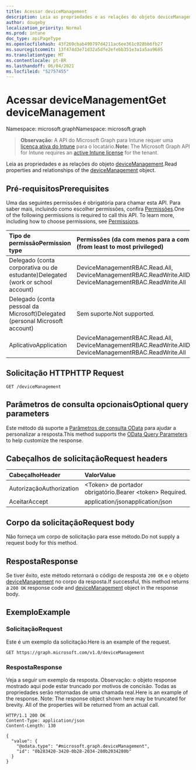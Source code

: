 ```yaml
---
title: Acessar deviceManagement
description: Leia as propriedades e as relações do objeto deviceManagement.
author: dougeby
localization_priority: Normal
ms.prod: intune
doc_type: apiPageType
ms.openlocfilehash: 43f269cbab490797d4211ac6ee361c028bb6fb27
ms.sourcegitcommit: 13f474d3e71d32a5dfe2efebb351e3a1a5aa9685
ms.translationtype: MT
ms.contentlocale: pt-BR
ms.lasthandoff: 06/04/2021
ms.locfileid: "52757455"
---
```

# <a name="get-devicemanagement"></a><span data-ttu-id="ab08a-103">Acessar deviceManagement</span><span class="sxs-lookup"><span data-stu-id="ab08a-103">Get deviceManagement</span></span>

<span data-ttu-id="ab08a-104">Namespace: microsoft.graph</span><span class="sxs-lookup"><span data-stu-id="ab08a-104">Namespace: microsoft.graph</span></span>

> <span data-ttu-id="ab08a-105">**Observação:** A API do Microsoft Graph para Intune requer uma [licença ativa do Intune](https://go.microsoft.com/fwlink/?linkid=839381) para o locatário.</span><span class="sxs-lookup"><span data-stu-id="ab08a-105">**Note:** The Microsoft Graph API for Intune requires an [active Intune license](https://go.microsoft.com/fwlink/?linkid=839381) for the tenant.</span></span>

<span data-ttu-id="ab08a-106">Leia as propriedades e as relações do objeto [deviceManagement](../resources/intune-rbac-devicemanagement.md).</span><span class="sxs-lookup"><span data-stu-id="ab08a-106">Read properties and relationships of the [deviceManagement](../resources/intune-rbac-devicemanagement.md) object.</span></span>

## <a name="prerequisites"></a><span data-ttu-id="ab08a-107">Pré-requisitos</span><span class="sxs-lookup"><span data-stu-id="ab08a-107">Prerequisites</span></span>
<span data-ttu-id="ab08a-p101">Uma das seguintes permissões é obrigatória para chamar esta API. Para saber mais, incluindo como escolher permissões, confira [Permissões](/graph/permissions-reference).</span><span class="sxs-lookup"><span data-stu-id="ab08a-p101">One of the following permissions is required to call this API. To learn more, including how to choose permissions, see [Permissions](/graph/permissions-reference).</span></span>

|<span data-ttu-id="ab08a-110">Tipo de permissão</span><span class="sxs-lookup"><span data-stu-id="ab08a-110">Permission type</span></span>|<span data-ttu-id="ab08a-111">Permissões (da com menos para a com mais privilégios)</span><span class="sxs-lookup"><span data-stu-id="ab08a-111">Permissions (from least to most privileged)</span></span>|
|:---|:---|
|<span data-ttu-id="ab08a-112">Delegado (conta corporativa ou de estudante)</span><span class="sxs-lookup"><span data-stu-id="ab08a-112">Delegated (work or school account)</span></span>|<span data-ttu-id="ab08a-113">DeviceManagementRBAC.Read.All, DeviceManagementRBAC.ReadWrite.All</span><span class="sxs-lookup"><span data-stu-id="ab08a-113">DeviceManagementRBAC.Read.All, DeviceManagementRBAC.ReadWrite.All</span></span>|
|<span data-ttu-id="ab08a-114">Delegado (conta pessoal da Microsoft)</span><span class="sxs-lookup"><span data-stu-id="ab08a-114">Delegated (personal Microsoft account)</span></span>|<span data-ttu-id="ab08a-115">Sem suporte.</span><span class="sxs-lookup"><span data-stu-id="ab08a-115">Not supported.</span></span>|
|<span data-ttu-id="ab08a-116">Aplicativo</span><span class="sxs-lookup"><span data-stu-id="ab08a-116">Application</span></span>|<span data-ttu-id="ab08a-117">DeviceManagementRBAC.Read.All, DeviceManagementRBAC.ReadWrite.All</span><span class="sxs-lookup"><span data-stu-id="ab08a-117">DeviceManagementRBAC.Read.All, DeviceManagementRBAC.ReadWrite.All</span></span>|

## <a name="http-request"></a><span data-ttu-id="ab08a-118">Solicitação HTTP</span><span class="sxs-lookup"><span data-stu-id="ab08a-118">HTTP Request</span></span>
<!-- {
  "blockType": "ignored"
}
-->
``` http
GET /deviceManagement
```

## <a name="optional-query-parameters"></a><span data-ttu-id="ab08a-119">Parâmetros de consulta opcionais</span><span class="sxs-lookup"><span data-stu-id="ab08a-119">Optional query parameters</span></span>
<span data-ttu-id="ab08a-120">Este método dá suporte a [Parâmetros de consulta OData](/graph/query-parameters) para ajudar a personalizar a resposta.</span><span class="sxs-lookup"><span data-stu-id="ab08a-120">This method supports the [OData Query Parameters](/graph/query-parameters) to help customize the response.</span></span>

## <a name="request-headers"></a><span data-ttu-id="ab08a-121">Cabeçalhos de solicitação</span><span class="sxs-lookup"><span data-stu-id="ab08a-121">Request headers</span></span>
|<span data-ttu-id="ab08a-122">Cabeçalho</span><span class="sxs-lookup"><span data-stu-id="ab08a-122">Header</span></span>|<span data-ttu-id="ab08a-123">Valor</span><span class="sxs-lookup"><span data-stu-id="ab08a-123">Value</span></span>|
|:---|:---|
|<span data-ttu-id="ab08a-124">Autorização</span><span class="sxs-lookup"><span data-stu-id="ab08a-124">Authorization</span></span>|<span data-ttu-id="ab08a-125">&lt;Token&gt; de portador obrigatório.</span><span class="sxs-lookup"><span data-stu-id="ab08a-125">Bearer &lt;token&gt; Required.</span></span>|
|<span data-ttu-id="ab08a-126">Aceitar</span><span class="sxs-lookup"><span data-stu-id="ab08a-126">Accept</span></span>|<span data-ttu-id="ab08a-127">application/json</span><span class="sxs-lookup"><span data-stu-id="ab08a-127">application/json</span></span>|

## <a name="request-body"></a><span data-ttu-id="ab08a-128">Corpo da solicitação</span><span class="sxs-lookup"><span data-stu-id="ab08a-128">Request body</span></span>
<span data-ttu-id="ab08a-129">Não forneça um corpo de solicitação para esse método.</span><span class="sxs-lookup"><span data-stu-id="ab08a-129">Do not supply a request body for this method.</span></span>

## <a name="response"></a><span data-ttu-id="ab08a-130">Resposta</span><span class="sxs-lookup"><span data-stu-id="ab08a-130">Response</span></span>
<span data-ttu-id="ab08a-131">Se tiver êxito, este método retornará o código de resposta `200 OK` e o objeto [deviceManagement](../resources/intune-rbac-devicemanagement.md) no corpo da resposta.</span><span class="sxs-lookup"><span data-stu-id="ab08a-131">If successful, this method returns a `200 OK` response code and [deviceManagement](../resources/intune-rbac-devicemanagement.md) object in the response body.</span></span>

## <a name="example"></a><span data-ttu-id="ab08a-132">Exemplo</span><span class="sxs-lookup"><span data-stu-id="ab08a-132">Example</span></span>

### <a name="request"></a><span data-ttu-id="ab08a-133">Solicitação</span><span class="sxs-lookup"><span data-stu-id="ab08a-133">Request</span></span>
<span data-ttu-id="ab08a-134">Este é um exemplo da solicitação.</span><span class="sxs-lookup"><span data-stu-id="ab08a-134">Here is an example of the request.</span></span>
``` http
GET https://graph.microsoft.com/v1.0/deviceManagement
```

### <a name="response"></a><span data-ttu-id="ab08a-135">Resposta</span><span class="sxs-lookup"><span data-stu-id="ab08a-135">Response</span></span>
<span data-ttu-id="ab08a-p102">Veja a seguir um exemplo da resposta. Observação: o objeto response mostrado aqui pode estar truncado por motivos de concisão. Todas as propriedades serão retornadas de uma chamada real.</span><span class="sxs-lookup"><span data-stu-id="ab08a-p102">Here is an example of the response. Note: The response object shown here may be truncated for brevity. All of the properties will be returned from an actual call.</span></span>
``` http
HTTP/1.1 200 OK
Content-Type: application/json
Content-Length: 130

{
  "value": {
    "@odata.type": "#microsoft.graph.deviceManagement",
    "id": "0b283420-3420-0b28-2034-280b2034280b"
  }
}
```





